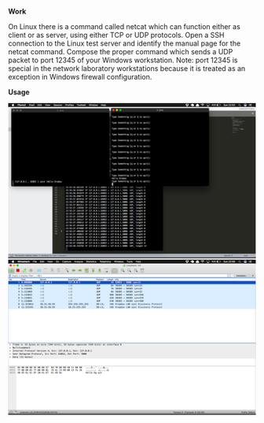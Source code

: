 **Work**

On Linux there is a command called netcat which can function either as client or as server, using either TCP or UDP protocols. Open a SSH connection to the Linux test server and identify the manual page for the netcat command. Compose the proper command which sends a UDP packet to port 12345 of your Windows workstation.
Note: port 12345 is special in the network laboratory workstations because it is treated as an exception in Windows firewall configuration. 

**Usage**

![Tcpdump Packet Catching](/images/tcpdump.png)
![Wireshark Sniffing](/images/wireshark.png)

